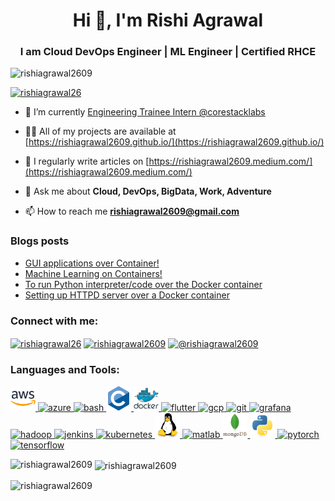 <h1 align="center">Hi 👋, I'm Rishi Agrawal</h1>
<h3 align="center">I am Cloud DevOps Engineer | ML Engineer | Certified RHCE</h3>

<p align="left"> <img src="https://komarev.com/ghpvc/?username=rishiagrawal2609&label=Profile%20views&color=0e75b6&style=flat" alt="rishiagrawal2609" /> </p>

<p align="left"> <a href="https://twitter.com/rishiagrawal26" target="blank"><img src="https://img.shields.io/twitter/follow/rishiagrawal26?logo=twitter&style=for-the-badge" alt="rishiagrawal26" /></a> </p>

- 🔭 I’m currently [Engineering Trainee Intern @corestacklabs](https://discover.corestack.io)

- 👨‍💻 All of my projects are available at [https://rishiagrawal2609.github.io/](https://rishiagrawal2609.github.io/)

- 📝 I regularly write articles on [https://rishiagrawal2609.medium.com/](https://rishiagrawal2609.medium.com/)

- 💬 Ask me about **Cloud, DevOps, BigData, Work, Adventure**

- 📫 How to reach me **rishiagrawal2609@gmail.com**

### Blogs posts
<!-- BLOG-POST-LIST:START -->
- [GUI applications over Container!](https://rishiagrawal2609.medium.com/gui-applications-over-container-e6dd6f90b0fc?source=rss-7674d5022296------2)
- [Machine Learning on Containers!](https://medium.com/analytics-vidhya/machine-learning-on-containers-a27ec5288526?source=rss-7674d5022296------2)
- [To run Python interpreter/code over the Docker container](https://rishiagrawal2609.medium.com/to-run-python-interpreter-code-over-the-docker-container-7562bb455f2f?source=rss-7674d5022296------2)
- [Setting up HTTPD server over a Docker container](https://rishiagrawal2609.medium.com/setting-up-httpd-server-over-a-docker-container-a841663007a9?source=rss-7674d5022296------2)
<!-- BLOG-POST-LIST:END -->

<h3 align="left">Connect with me:</h3>
<p align="left">
<a href="https://twitter.com/rishiagrawal26" target="blank"><img align="center" src="https://raw.githubusercontent.com/rahuldkjain/github-profile-readme-generator/master/src/images/icons/Social/twitter.svg" alt="rishiagrawal26" height="30" width="40" /></a>
<a href="https://linkedin.com/in/rishiagrawal2609" target="blank"><img align="center" src="https://raw.githubusercontent.com/rahuldkjain/github-profile-readme-generator/master/src/images/icons/Social/linked-in-alt.svg" alt="rishiagrawal2609" height="30" width="40" /></a>
<a href="https://medium.com/@rishiagrawal2609" target="blank"><img align="center" src="https://raw.githubusercontent.com/rahuldkjain/github-profile-readme-generator/master/src/images/icons/Social/medium.svg" alt="@rishiagrawal2609" height="30" width="40" /></a>
</p>

<h3 align="left">Languages and Tools:</h3>
<p align="left"> <a href="https://aws.amazon.com" target="_blank" rel="noreferrer"> <img src="https://raw.githubusercontent.com/devicons/devicon/master/icons/amazonwebservices/amazonwebservices-original-wordmark.svg" alt="aws" width="40" height="40"/> </a> <a href="https://azure.microsoft.com/en-in/" target="_blank" rel="noreferrer"> <img src="https://www.vectorlogo.zone/logos/microsoft_azure/microsoft_azure-icon.svg" alt="azure" width="40" height="40"/> </a> <a href="https://www.gnu.org/software/bash/" target="_blank" rel="noreferrer"> <img src="https://www.vectorlogo.zone/logos/gnu_bash/gnu_bash-icon.svg" alt="bash" width="40" height="40"/> </a> <a href="https://www.cprogramming.com/" target="_blank" rel="noreferrer"> <img src="https://raw.githubusercontent.com/devicons/devicon/master/icons/c/c-original.svg" alt="c" width="40" height="40"/> </a> <a href="https://www.docker.com/" target="_blank" rel="noreferrer"> <img src="https://raw.githubusercontent.com/devicons/devicon/master/icons/docker/docker-original-wordmark.svg" alt="docker" width="40" height="40"/> </a> <a href="https://flutter.dev" target="_blank" rel="noreferrer"> <img src="https://www.vectorlogo.zone/logos/flutterio/flutterio-icon.svg" alt="flutter" width="40" height="40"/> </a> <a href="https://cloud.google.com" target="_blank" rel="noreferrer"> <img src="https://www.vectorlogo.zone/logos/google_cloud/google_cloud-icon.svg" alt="gcp" width="40" height="40"/> </a> <a href="https://git-scm.com/" target="_blank" rel="noreferrer"> <img src="https://www.vectorlogo.zone/logos/git-scm/git-scm-icon.svg" alt="git" width="40" height="40"/> </a> <a href="https://grafana.com" target="_blank" rel="noreferrer"> <img src="https://www.vectorlogo.zone/logos/grafana/grafana-icon.svg" alt="grafana" width="40" height="40"/> </a> <a href="https://hadoop.apache.org/" target="_blank" rel="noreferrer"> <img src="https://www.vectorlogo.zone/logos/apache_hadoop/apache_hadoop-icon.svg" alt="hadoop" width="40" height="40"/> </a> <a href="https://www.jenkins.io" target="_blank" rel="noreferrer"> <img src="https://www.vectorlogo.zone/logos/jenkins/jenkins-icon.svg" alt="jenkins" width="40" height="40"/> </a> <a href="https://kubernetes.io" target="_blank" rel="noreferrer"> <img src="https://www.vectorlogo.zone/logos/kubernetes/kubernetes-icon.svg" alt="kubernetes" width="40" height="40"/> </a> <a href="https://www.linux.org/" target="_blank" rel="noreferrer"> <img src="https://raw.githubusercontent.com/devicons/devicon/master/icons/linux/linux-original.svg" alt="linux" width="40" height="40"/> </a> <a href="https://www.mathworks.com/" target="_blank" rel="noreferrer"> <img src="https://upload.wikimedia.org/wikipedia/commons/2/21/Matlab_Logo.png" alt="matlab" width="40" height="40"/> </a> <a href="https://www.mongodb.com/" target="_blank" rel="noreferrer"> <img src="https://raw.githubusercontent.com/devicons/devicon/master/icons/mongodb/mongodb-original-wordmark.svg" alt="mongodb" width="40" height="40"/> </a> <a href="https://www.python.org" target="_blank" rel="noreferrer"> <img src="https://raw.githubusercontent.com/devicons/devicon/master/icons/python/python-original.svg" alt="python" width="40" height="40"/> </a> <a href="https://pytorch.org/" target="_blank" rel="noreferrer"> <img src="https://www.vectorlogo.zone/logos/pytorch/pytorch-icon.svg" alt="pytorch" width="40" height="40"/> </a> <a href="https://www.tensorflow.org" target="_blank" rel="noreferrer"> <img src="https://www.vectorlogo.zone/logos/tensorflow/tensorflow-icon.svg" alt="tensorflow" width="40" height="40"/> </a> </p>

<p><img align="left" src="https://github-readme-stats.vercel.app/api/top-langs?username=rishiagrawal2609&show_icons=true&locale=en&layout=compact" alt="rishiagrawal2609" /></p>

<p>&nbsp;<img align="center" src="https://github-readme-stats.vercel.app/api?username=rishiagrawal2609&show_icons=true&locale=en" alt="rishiagrawal2609" /></p>

<p><img align="center" src="https://github-readme-streak-stats.herokuapp.com/?user=rishiagrawal2609&" alt="rishiagrawal2609" /></p>
